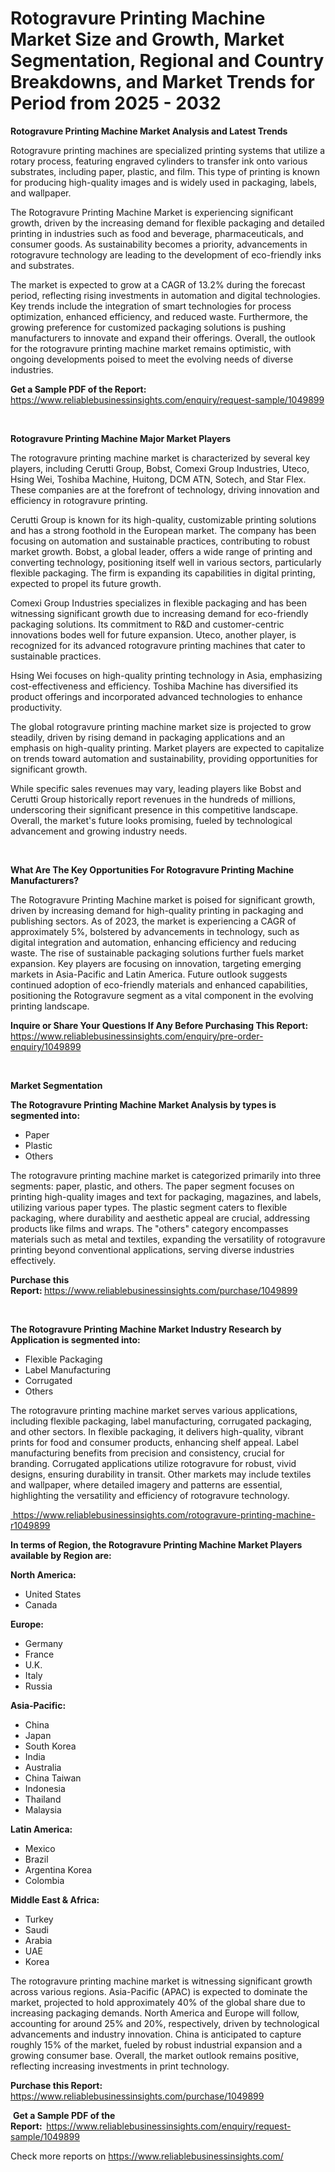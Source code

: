 <p><h1>Rotogravure Printing Machine Market Size and Growth, Market Segmentation, Regional and Country Breakdowns, and Market Trends for Period from 2025 -  2032</h1></p><p><strong>Rotogravure Printing Machine Market Analysis and Latest Trends</strong></p>
<p><p>Rotogravure printing machines are specialized printing systems that utilize a rotary process, featuring engraved cylinders to transfer ink onto various substrates, including paper, plastic, and film. This type of printing is known for producing high-quality images and is widely used in packaging, labels, and wallpaper.</p><p>The Rotogravure Printing Machine Market is experiencing significant growth, driven by the increasing demand for flexible packaging and detailed printing in industries such as food and beverage, pharmaceuticals, and consumer goods. As sustainability becomes a priority, advancements in rotogravure technology are leading to the development of eco-friendly inks and substrates.</p><p>The market is expected to grow at a CAGR of 13.2% during the forecast period, reflecting rising investments in automation and digital technologies. Key trends include the integration of smart technologies for process optimization, enhanced efficiency, and reduced waste. Furthermore, the growing preference for customized packaging solutions is pushing manufacturers to innovate and expand their offerings. Overall, the outlook for the rotogravure printing machine market remains optimistic, with ongoing developments poised to meet the evolving needs of diverse industries.</p></p>
<p><strong>Get a Sample PDF of the Report:&nbsp;</strong> <a href="https://www.reliablebusinessinsights.com/enquiry/request-sample/1049899?utm_campaign=2132&utm_medium=2&utm_source=Github&utm_content=ia&utm_term=18022025&utm_id=rotogravure-printing-machine">https://www.reliablebusinessinsights.com/enquiry/request-sample/1049899</a></p>
<p>&nbsp;</p>
<p><strong>Rotogravure Printing Machine Major Market Players</strong></p>
<p><p>The rotogravure printing machine market is characterized by several key players, including Cerutti Group, Bobst, Comexi Group Industries, Uteco, Hsing Wei, Toshiba Machine, Huitong, DCM ATN, Sotech, and Star Flex. These companies are at the forefront of technology, driving innovation and efficiency in rotogravure printing.</p><p>Cerutti Group is known for its high-quality, customizable printing solutions and has a strong foothold in the European market. The company has been focusing on automation and sustainable practices, contributing to robust market growth. Bobst, a global leader, offers a wide range of printing and converting technology, positioning itself well in various sectors, particularly flexible packaging. The firm is expanding its capabilities in digital printing, expected to propel its future growth.</p><p>Comexi Group Industries specializes in flexible packaging and has been witnessing significant growth due to increasing demand for eco-friendly packaging solutions. Its commitment to R&D and customer-centric innovations bodes well for future expansion. Uteco, another player, is recognized for its advanced rotogravure printing machines that cater to sustainable practices.</p><p>Hsing Wei focuses on high-quality printing technology in Asia, emphasizing cost-effectiveness and efficiency. Toshiba Machine has diversified its product offerings and incorporated advanced technologies to enhance productivity.</p><p>The global rotogravure printing machine market size is projected to grow steadily, driven by rising demand in packaging applications and an emphasis on high-quality printing. Market players are expected to capitalize on trends toward automation and sustainability, providing opportunities for significant growth.</p><p>While specific sales revenues may vary, leading players like Bobst and Cerutti Group historically report revenues in the hundreds of millions, underscoring their significant presence in this competitive landscape. Overall, the market's future looks promising, fueled by technological advancement and growing industry needs.</p></p>
<p>&nbsp;</p>
<p><strong>What Are The Key Opportunities For Rotogravure Printing Machine Manufacturers?</strong></p>
<p><p>The Rotogravure Printing Machine market is poised for significant growth, driven by increasing demand for high-quality printing in packaging and publishing sectors. As of 2023, the market is experiencing a CAGR of approximately 5%, bolstered by advancements in technology, such as digital integration and automation, enhancing efficiency and reducing waste. The rise of sustainable packaging solutions further fuels market expansion. Key players are focusing on innovation, targeting emerging markets in Asia-Pacific and Latin America. Future outlook suggests continued adoption of eco-friendly materials and enhanced capabilities, positioning the Rotogravure segment as a vital component in the evolving printing landscape.</p></p>
<p><strong>Inquire or Share Your Questions If Any Before Purchasing This Report:</strong> <a href="https://www.reliablebusinessinsights.com/enquiry/pre-order-enquiry/1049899?utm_campaign=2132&utm_medium=2&utm_source=Github&utm_content=ia&utm_term=18022025&utm_id=rotogravure-printing-machine">https://www.reliablebusinessinsights.com/enquiry/pre-order-enquiry/1049899</a></p>
<p>&nbsp;</p>
<p><strong>Market Segmentation</strong></p>
<p><strong>The Rotogravure Printing Machine Market Analysis by types is segmented into:</strong></p>
<p><ul><li>Paper</li><li>Plastic</li><li>Others</li></ul></p>
<p><p>The rotogravure printing machine market is categorized primarily into three segments: paper, plastic, and others. The paper segment focuses on printing high-quality images and text for packaging, magazines, and labels, utilizing various paper types. The plastic segment caters to flexible packaging, where durability and aesthetic appeal are crucial, addressing products like films and wraps. The "others" category encompasses materials such as metal and textiles, expanding the versatility of rotogravure printing beyond conventional applications, serving diverse industries effectively.</p></p>
<p><strong>Purchase this Report:&nbsp;</strong><a href="https://www.reliablebusinessinsights.com/purchase/1049899?utm_campaign=2132&utm_medium=2&utm_source=Github&utm_content=ia&utm_term=18022025&utm_id=rotogravure-printing-machine">https://www.reliablebusinessinsights.com/purchase/1049899</a></p>
<p>&nbsp;</p>
<p><strong>The Rotogravure Printing Machine Market Industry Research by Application is segmented into:</strong></p>
<p><ul><li>Flexible Packaging</li><li>Label Manufacturing</li><li>Corrugated</li><li>Others</li></ul></p>
<p><p>The rotogravure printing machine market serves various applications, including flexible packaging, label manufacturing, corrugated packaging, and other sectors. In flexible packaging, it delivers high-quality, vibrant prints for food and consumer products, enhancing shelf appeal. Label manufacturing benefits from precision and consistency, crucial for branding. Corrugated applications utilize rotogravure for robust, vivid designs, ensuring durability in transit. Other markets may include textiles and wallpaper, where detailed imagery and patterns are essential, highlighting the versatility and efficiency of rotogravure technology.</p></p>
<p><a href="https://www.reliablebusinessinsights.com/rotogravure-printing-machine-r1049899?utm_campaign=2132&utm_medium=2&utm_source=Github&utm_content=ia&utm_term=18022025&utm_id=rotogravure-printing-machine">&nbsp;https://www.reliablebusinessinsights.com/rotogravure-printing-machine-r1049899</a></p>
<p><strong>In terms of Region, the Rotogravure Printing Machine Market Players available by Region are:</strong></p>
<p>
    <p> <strong> North America: </strong>
        <ul>
            <li>United States</li>
            <li>Canada</li>
        </ul>
        </p> 
    <p> <strong> Europe: </strong>
        <ul>
            <li>Germany</li>
            <li>France</li>
            <li>U.K.</li>
            <li>Italy</li>
            <li>Russia</li>
        </ul>
        </p> 
    <p> <strong> Asia-Pacific: </strong>
        <ul>
            <li>China</li>
            <li>Japan</li>
            <li>South Korea</li>
            <li>India</li>
            <li>Australia</li>
            <li>China Taiwan</li>
            <li>Indonesia</li>
            <li>Thailand</li>
            <li>Malaysia</li>
        </ul>
        </p> 
    <p> <strong> Latin America: </strong>
        <ul>
            <li>Mexico</li>
            <li>Brazil</li>
            <li>Argentina Korea</li>
            <li>Colombia</li>
        </ul>
        </p> 
    <p> <strong> Middle East & Africa: </strong>
        <ul>
            <li>Turkey</li>
            <li>Saudi</li>
            <li>Arabia</li>
            <li>UAE</li>
            <li>Korea</li>
        </ul>
    </p>
    </p>
<p><p>The rotogravure printing machine market is witnessing significant growth across various regions. Asia-Pacific (APAC) is expected to dominate the market, projected to hold approximately 40% of the global share due to increasing packaging demands. North America and Europe will follow, accounting for around 25% and 20%, respectively, driven by technological advancements and industry innovation. China is anticipated to capture roughly 15% of the market, fueled by robust industrial expansion and a growing consumer base. Overall, the market outlook remains positive, reflecting increasing investments in print technology.</p></p>
<p><strong>Purchase this Report: </strong><a href="https://www.reliablebusinessinsights.com/purchase/1049899?utm_campaign=2132&utm_medium=2&utm_source=Github&utm_content=ia&utm_term=18022025&utm_id=rotogravure-printing-machine">https://www.reliablebusinessinsights.com/purchase/1049899</a></p>
<p>&nbsp;<strong>Get a Sample PDF of the Report:&nbsp;&nbsp;</strong><a href="https://www.reliablebusinessinsights.com/enquiry/request-sample/1049899?utm_campaign=2132&utm_medium=2&utm_source=Github&utm_content=ia&utm_term=18022025&utm_id=rotogravure-printing-machine">https://www.reliablebusinessinsights.com/enquiry/request-sample/1049899</a></p>
<p><strong></strong></p>
<p>Check more reports on <a href="https://www.reliablebusinessinsights.com/?utm_campaign=2132&utm_medium=2&utm_source=Github&utm_content=ia&utm_term=18022025&utm_id=rotogravure-printing-machine">https://www.reliablebusinessinsights.com/</a></p>
